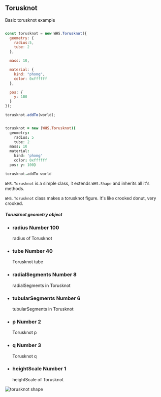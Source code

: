 <h2 class="ws" id="torusknot">Torusknot</h2>

<div class="blockTitle h3">Basic torusknot example</div>

```javascript

const torusknot = new WHS.Torusknot({
  geometry: {
    radius:5,
    tube: 2
  },

  mass: 10,

  material: {
    kind: "phong",
    color: 0xffffff
  },

  pos: {
    y: 100
  }
});

torusknot.addTo(world);

```

```coffeescript

torusknot = new (WHS.Torusknot)(
  geometry:
    radius: 5
    tube: 2
  mass: 10
  material:
    kind: 'phong'
    color: 0xffffff
  pos: y: 100)

torusknot.addTo world

```


`WHS.Torusknot` is a simple class, it extends `WHS.Shape` and inherits all it's methods.

`WHS.Torusknot` class makes a torusknot figure. It's like crooked donut, very crooked.

<div class="params" id="torusknot-geometry">
  <h5>Torusknot geometry object <a href="#torusknot-geometry" class="anchor"></a></h5>
  <ul>
    <li id="torusknot-geometry-radius">
      <h3><a href="#torusknot-geometry-radius" class="anchor"></a> radius
        <span class="type">Number</span>
        <span class="default">100</span>
      </h3>
      <p>radius of Torusknot</p>
    </li>
    <li id="torusknot-geometry-tube">
      <h3><a href="#torusknot-geometry-tube" class="anchor"></a> tube
        <span class="type">Number</span>
        <span class="default">40</span>
      </h3>
      <p>Torusknot tube</p>
    </li>
    <li id="torusknot-geometry-radialSegments">
      <h3><a href="#torusknot-geometry-radialSegments" class="anchor"></a> radialSegments
        <span class="type">Number</span>
        <span class="default">8</span>
      </h3>
      <p>radialSegments in Torusknot</p>
    </li>
    <li id="torusknot-geometry-tubularSegments">
      <h3><a href="#torusknot-geometry-tubularSegments" class="anchor"></a> tubularSegments
        <span class="type">Number</span>
        <span class="default">6</span>
      </h3>
      <p>tubularSegments in Torusknot</p>
    </li>
    <li id="torusknot-geometry-p">
      <h3><a href="#torusknot-geometry-p" class="anchor"></a> p
        <span class="type">Number</span>
        <span class="default">2</span>
      </h3>
      <p>Torusknot p</p>
    </li>
    <li id="torusknot-geometry-q">
      <h3><a href="#torusknot-geometry-q" class="anchor"></a> q
        <span class="type">Number</span>
        <span class="default">3</span>
      </h3>
      <p>Torusknot q</p>
    </li>
    <li id="torusknot-geometry-heightScale">
      <h3><a href="#torusknot-geometry-heightScale" class="anchor"></a> heightScale
        <span class="type">Number</span>
        <span class="default">1</span>
      </h3>
    </li>
    <p>heightScale of Torusknot</p>
  </ul>
</div>

<script src="https://gist.github.com/sasha240100/186976e65a13e62ec333.js"></script>

<img src="images/shapes/torusknot.png" alt="torusknot shape">

